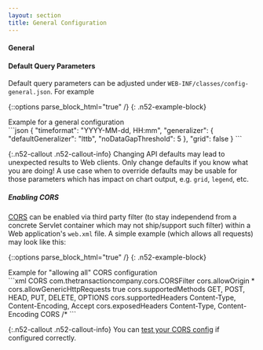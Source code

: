 ```yaml
---
layout: section
title: General Configuration
---
```


#### General

#### Default Query Parameters
Default query parameters can be adjusted under `WEB-INF/classes/config-general.json`. For example

{::options parse_block_html="true" /}
{: .n52-example-block}
<div>
<div class="n52-example-caption">
Example for a general configuration
</div>
```json
{
  "timeformat": "YYYY-MM-dd, HH:mm",
  "generalizer": {
    "defaultGeneralizer": "lttb",
    "noDataGapThreshold": 5
  },
  "grid": false
}
```
</div>

{:.n52-callout .n52-callout-info}
Changing API defaults may lead to unexpected results to Web clients. Only change defaults 
if you know what you are doing! A use case when to override defaults may be usable for those
parameters which has impact on chart output, e.g. `grid`, `legend`, etc. 

##### Enabling CORS
[CORS](https://enable-cors.org/index.html) can be enabled via third party filter (to stay 
independend from a concrete Servlet container which may not ship/support such filter) within a Web 
application's `web.xml` file. A simple example (which allows all requests) may look like this:

{::options parse_block_html="true" /}
{: .n52-example-block}
<div>
<div class="n52-example-caption">
Example for "allowing all" CORS configuration
</div>
```xml
<filter>
    <filter-name>CORS</filter-name>
    <filter-class>com.thetransactioncompany.cors.CORSFilter</filter-class>
    <init-param>
        <param-name>cors.allowOrigin</param-name>
        <param-value>*</param-value>
    </init-param>
    <init-param>
        <param-name>cors.allowGenericHttpRequests</param-name>
        <param-value>true</param-value>
    </init-param>
    <init-param>
        <param-name>cors.supportedMethods</param-name>
        <param-value>GET, POST, HEAD, PUT, DELETE, OPTIONS</param-value>
    </init-param>
    <init-param>
        <param-name>cors.supportedHeaders</param-name>
        <param-value>Content-Type, Content-Encoding, Accept</param-value>
    </init-param>
    <init-param>
        <param-name>cors.exposedHeaders</param-name>
        <param-value>Content-Type, Content-Encoding</param-value>
    </init-param>
</filter>
<filter-mapping>
    <filter-name>CORS</filter-name>
    <url-pattern>/*</url-pattern>
</filter-mapping>
```
</div>

{:.n52-callout .n52-callout-info}
You can [test your CORS config](http://www.test-cors.org/) if configured correctly.

